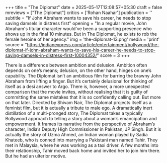 +++
title = "The Diplomat"
date = 2025-05-17T12:08:57+05:30
draft = false
mreviews = ["The Diplomat"]
critics = ['Rohan Naahar']
publication = ''
subtitle = "If John Abraham wants to save his career, he needs to stop saving damsels in distress first"
opening = "In a regular movie, John Abraham's titular character would've been a supporting presence who shows up in the final 10 minutes. But in The Diplomat, he exists to rob the female heroine of her agency."
img = 'the-diplomat-13.png'
media = 'print'
source = "https://indianexpress.com/article/entertainment/bollywood/the-diplomat-if-john-abraham-wants-to-save-his-career-he-needs-to-stop-saving-damsels-in-distress-first-10004352/"
score = 3
+++

There is a difference between ambition and delusion. Ambition often depends on one’s means; delusion, on the other hand, hinges on one’s capability. The Diplomat isn’t an ambitious film for barring the brawny John Abraham from lifting a finger. But it’s certainly delusional for thinking of itself as a desi answer to Argo. There is, however, a more unexpected comparison that the movie invites, without realising that it is guilty of committing the same mistakes that it is so confidently calling out. But more on that later. Directed by Shivam Nair, The Diplomat projects itself as a feminist film, but it is actually a tribute to male ego. A dramatically inert distillation of a multi-pronged story, The Diplomat takes a typically Bollywood approach to telling a story about a woman’s emancipation and empowerment. It frames its narrative from the perspective of Abraham’s character, India’s Deputy High Commissioner in Pakistan, JP Singh. But it is actually the story of Uzma Ahmed, an Indian woman played by Sadia Khateeb, who is conned into marrying a Pakistani man named Tahir. They met in Malaysia, where he was working as a taxi driver. A few months into their relationship, Tahir moved back home and invited her to join him there. But he had an ulterior motive.
